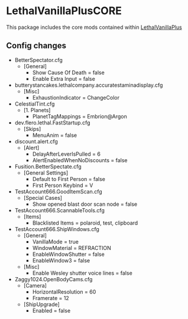 # LethalVanillaPlusCORE
This package includes the core mods contained within [LethalVanillaPlus](https://thunderstore.io/c/lethal-company/p/Georg9741/LethalVanillaPlus/)

## Config changes
- BetterSpectator.cfg
  - [General]
    - Show Cause Of Death = false
    - Enable Extra Input = false
- butterystancakes.lethalcompany.accuratestaminadisplay.cfg
  - [Misc]
    - ExhaustionIndicator = ChangeColor
- CelestialTint.cfg
  - [1. Planets]
    - PlanetTagMappings = Embrion@Argon
- dev.flero.lethal.FastStartup.cfg
  - [Skips]
    - MenuAnim = false
- discount.alert.cfg
  - [Alert]
    - DelayAfterLeverIsPulled = 6
    - AlertEnabledWhenNoDiscounts = false
- Fusition.BetterSpectate.cfg
  - [General Settings]
    - Default to First Person = false
    - First Person Keybind = V
- TestAccount666.GoodItemScan.cfg
  - [Special Cases]
    - Show opened blast door scan node = false
- TestAccount666.ScannableTools.cfg
  - [Items]
    - Blacklisted Items = polaroid, test, clipboard
- TestAccount666.ShipWindows.cfg
  - [General]
    - VanillaMode = true
    - WindowMaterial = REFRACTION
    - EnableWindowShutter = false
    - EnableWindow3 = false
  - [Misc]
    - Enable Wesley shutter voice lines = false
- Zaggy1024.OpenBodyCams.cfg
  - [Camera]
    - HorizontalResolution = 60
    - Framerate = 12
  - [ShipUpgrade]
    - Enabled = false
